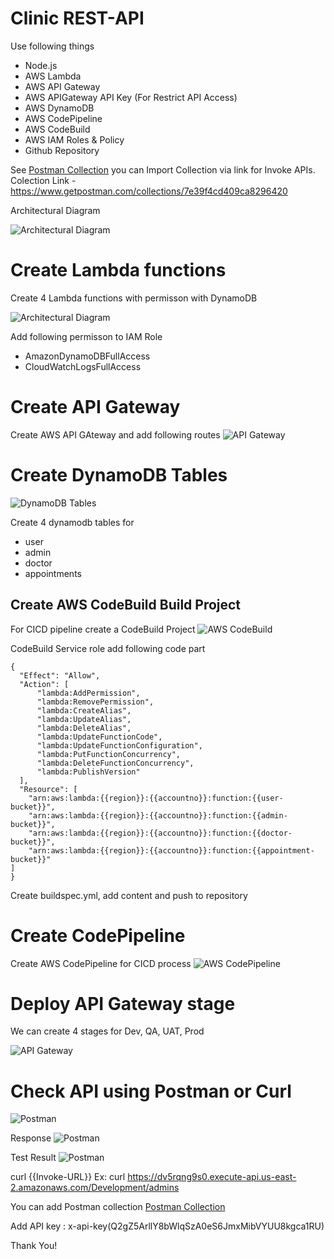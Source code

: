 # Clinic REST-API
Use following things

- Node.js
- AWS Lambda
- AWS API Gateway
- AWS APIGateway API Key (For Restrict API Access)
- AWS DynamoDB
- AWS CodePipeline
- AWS CodeBuild
- AWS IAM Roles & Policy
- Github Repository

See [Postman Collection](https://www.getpostman.com/collections/7e39f4cd409ca8296420) you can Import Collection via link for Invoke APIs.
Colection Link - https://www.getpostman.com/collections/7e39f4cd409ca8296420

Architectural Diagram

![Architectural Diagram](resources/architecture-diagram.png)

# Create Lambda functions

Create 4 Lambda functions with permisson with DynamoDB

![Architectural Diagram](resources/lambda.jpg)

Add following permisson to IAM Role
- AmazonDynamoDBFullAccess	
- CloudWatchLogsFullAccess

# Create API Gateway

Create AWS API GAteway and add following routes
![API Gateway](resources/api-gateway.jpg)

# Create DynamoDB Tables

![DynamoDB Tables](resources/dynamo-db.jpg)

Create 4 dynamodb tables for
- user
- admin
- doctor
- appointments

## Create AWS CodeBuild Build Project

For CICD pipeline create a CodeBuild Project
![AWS CodeBuild](resources/codebuild.jpg)

CodeBuild Service role add following code part
```
{
  "Effect": "Allow",
  "Action": [
      "lambda:AddPermission",
      "lambda:RemovePermission",
      "lambda:CreateAlias",
      "lambda:UpdateAlias",
      "lambda:DeleteAlias",
      "lambda:UpdateFunctionCode",
      "lambda:UpdateFunctionConfiguration",
      "lambda:PutFunctionConcurrency",
      "lambda:DeleteFunctionConcurrency",
      "lambda:PublishVersion"
  ],
  "Resource": [
    "arn:aws:lambda:{{region}}:{{accountno}}:function:{{user-bucket}}",
    "arn:aws:lambda:{{region}}:{{accountno}}:function:{{admin-bucket}}",
    "arn:aws:lambda:{{region}}:{{accountno}}:function:{{doctor-bucket}}",
    "arn:aws:lambda:{{region}}:{{accountno}}:function:{{appointment-bucket}}"
]
}
```
Create buildspec.yml, add content and push to repository

# Create CodePipeline

Create AWS CodePipeline for CICD process
![AWS CodePipeline](resources/codepipeline.jpg)

# Deploy API Gateway stage

We can create 4 stages for Dev, QA, UAT, Prod

![API Gateway](resources/apigateway-stage.jpg)

# Check API using Postman or Curl

![Postman](resources/postman1.jpg)

Response
![Postman](resources/postman2.jpg)

Test Result
![Postman](resources/postman3.jpg)

curl {{Invoke-URL}}
Ex: curl https://dv5rqng9s0.execute-api.us-east-2.amazonaws.com/Development/admins

You can add Postman collection [Postman Collection](https://www.getpostman.com/collections/7e39f4cd409ca8296420)

Add API key : x-api-key(Q2gZ5ArllY8bWlqSzA0eS6JmxMibVYUU8kgca1RU)

Thank You!